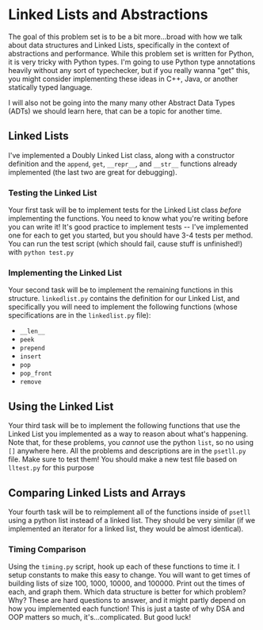 # Linked Lists and Abstractions

The goal of this problem set is to be a bit more...broad with how we talk about data structures and Linked Lists, specifically in the context of abstractions and performance.  While this problem set is written for Python, it is very tricky with Python types.  I'm going to use Python type annotations heavily without any sort of typechecker, but if you really wanna "get" this, you might consider implementing these ideas in C++, Java, or another statically typed language.

I will also not be going into the many many other Abstract Data Types (ADTs) we should learn here, that can be a topic for another time.

## Linked Lists

I've implemented a Doubly Linked List class, along with a constructor definition and the `append`, `get`, `__repr__`, and `__str__` functions already implemented (the last two are great for debugging).

### Testing the Linked List

Your first task will be to implement tests for the Linked List class _before_ implementing the functions.  You need to know what you're writing before you can write it!  It's good practice to implement tests -- I've implemented one for each to get you started, but you should have 3-4 tests per method.  You can run the test script (which should fail, cause stuff is unfinished!) with `python test.py`

### Implementing the Linked List

Your second task will be to implement the remaining functions in this structure.  `linkedlist.py` contains the definition for our Linked List, and specifically you will need to implement the following functions (whose specifications are in the `linkedlist.py` file):
* `__len__`
* `peek`
* `prepend`
* `insert`
* `pop`
* `pop_front`
* `remove`

## Using the Linked List

Your third task will be to implement the following functions that use the Linked List you implemented as a way to reason about what's happening.  Note that, for these problems, you _cannot_ use the python `list`, so no using `[]` anywhere here.  All the problems and descriptions are in the `psetll.py` file.  Make sure to test them!  You should make a new test file based on `lltest.py` for this purpose

## Comparing Linked Lists and Arrays

Your fourth task will be to reimplement all of the functions inside of `psetll` using a python list instead of a linked list.  They should be very similar (if we implemented an iterator for a linked list, they would be almost identical).

### Timing Comparison

Using the `timing.py` script, hook up each of these functions to time it.  I setup constants to make this easy to change.  You will want to get times of building lists of size 100, 1000, 10000, and 100000.  Print out the times of each, and graph them.  Which data structure is better for which problem?  Why?  These are hard questions to answer, and it might partly depend on how you implemented each function!  This is just a taste of why DSA and OOP matters so much, it's...complicated.  But good luck!